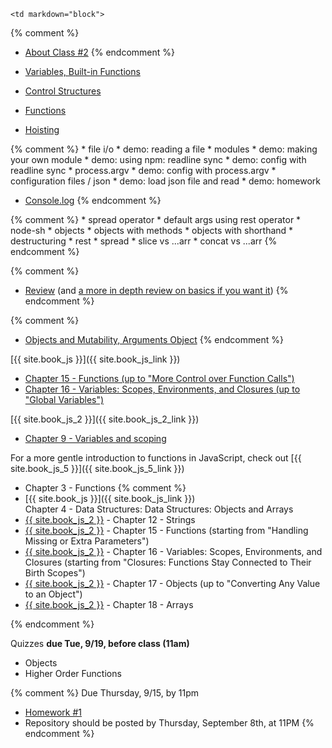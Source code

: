 	<td markdown="block">
{% comment %}
* [About Class #2](slides/02/meta.html)
{% endcomment %}

* [Variables, Built-in Functions](slides/js/js-variables-functions.html)
* [Control Structures](slides/js/js-conditionals-loops.html)
* [Functions](slides/js/js-functions.html)
* [Hoisting](slides/js/js-hoisting.html)


{% comment %}
    * file i/o
    * demo: reading a file
    * modules
    * demo: making your own module
    * demo: using npm: readline sync
    * demo: config with readline sync
    * process.argv
    * demo: config with process.argv
    * configuration files / json
    * demo: load json file and read
    * demo: homework
* [Console.log](slides/js/js-questions-log.html)
{% endcomment %}

{% comment %}
	* spread operator
    * default args using rest operator
    * node-sh
    * objects
    * objects with methods
    * objects with shorthand
    * destructuring
    * rest
    * spread
    * slice vs ...arr
    * concat vs ...arr
{% endcomment %}

{% comment %}
* [Review](slides/02/review.html) (and [a more in depth review on basics if you want it](slides/02/review-basics.html))
{% endcomment %}

{% comment %}
* [Objects and Mutability, Arguments Object](slides/02/objects-addendum.html)
{% endcomment %}



</td>
	<td markdown="block">
[{{ site.book_js }}]({{ site.book_js_link }})

* [Chapter 15 - Functions (up to "More Control over Function Calls")](http://speakingjs.com/es5/ch15.html)
* [Chapter 16 -  Variables: Scopes, Environments, and Closures (up to "Global Variables")](http://speakingjs.com/es5/ch16.html)

[{{ site.book_js_2 }}]({{ site.book_js_2_link }})

* [Chapter 9 - Variables and scoping](http://exploringjs.com/es6/ch_variables.html)

For a more gentle introduction to functions in JavaScript, check out [{{ site.book_js_5 }}]({{ site.book_js_5_link }}) 

* Chapter 3 - Functions
{% comment %}
* [{{ site.book_js }}]({{ site.book_js_link }}) <br> Chapter 4 - Data Structures: Data Structures: Objects and Arrays
* [{{ site.book_js_2 }}](http://speakingjs.com/es5/ch12.html) - Chapter 12 - Strings
* [{{ site.book_js_2 }}](http://speakingjs.com/es5/ch15.html) - Chapter 15 - Functions (starting from "Handling Missing or Extra Parameters")
* [{{ site.book_js_2 }}](http://speakingjs.com/es5/ch16.html) - Chapter 16 -  Variables: Scopes, Environments, and Closures (starting from "Closures: Functions Stay Connected to Their Birth Scopes")
* [{{ site.book_js_2 }}](http://speakingjs.com/es5/ch17.html) - Chapter 17 - Objects (up to "Converting Any Value to an Object")
* [{{ site.book_js_2 }}](http://speakingjs.com/es5/ch18.html) - Chapter 18 - Arrays

{% endcomment %}

</td>
	<td markdown="block">

Quizzes __due Tue, 9/19, before class (11am)__

* Objects 
* Higher Order Functions 

{% comment %}
Due Thursday, 9/15, by 11pm

* [Homework #1](homework/01.html)
* Repository should be posted by Thursday, September 8th, at 11PM
{% endcomment %}


</td>

